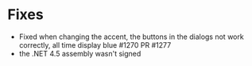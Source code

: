 
# Fixes

- Fixed when changing the accent, the buttons in the dialogs not work correctly, all time display blue #1270 PR #1277
- the .NET 4.5 assembly wasn't signed
